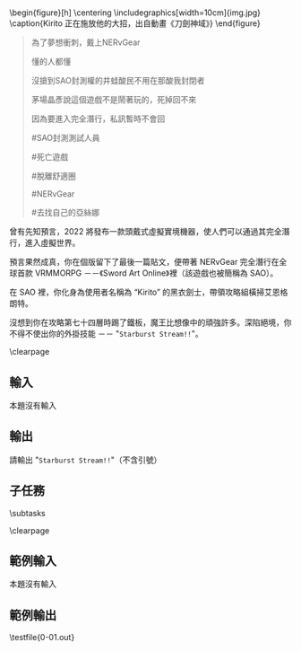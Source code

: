 #

\begin{figure}[h]
\centering
\includegraphics[width=10cm]{img.jpg}
\caption{Kirito 正在施放他的大招，出自動畫《刀劍神域》}
\end{figure}

> 為了夢想衝刺，戴上NERvGear
>
> 懂的人都懂
>
> 沒搶到SAO封測權的井蛙酸民不用在那酸我封閉者
>
> 茅場晶彥說這個遊戲不是鬧著玩的，死掉回不來
>
> 因為要進入完全潛行，私訊暫時不會回
>
> #SAO封測測試人員
>
> #死亡遊戲
>
> #脫離舒適圈
>
> #NERvGear
>
> #去找自己的亞絲娜

曾有先知預言，2022 將發布一款頭戴式虛擬實境機器，使人們可以通過其完全潛行，進入虛擬世界。

預言果然成真，你在個版留下了最後一篇貼文，便帶著 NERvGear 完全潛行在全球首款 VRMMORPG －－《Sword Art Online》裡（該遊戲也被簡稱為 SAO）。

在 SAO 裡，你化身為使用者名稱為 “Kirito” 的黑衣劍士，帶領攻略組橫掃艾恩格朗特。

沒想到你在攻略第七十四層時踢了鐵板，魔王比想像中的頑強許多。深陷絕境，你不得不使出你的外掛技能 －－ "`Starburst Stream!!`"。

\clearpage

## 輸入
本題沒有輸入

## 輸出
請輸出 "`Starburst Stream!!`"（不含引號）

## 子任務
\subtasks

\clearpage

## 範例輸入
本題沒有輸入

## 範例輸出
\testfile{0-01.out}
